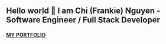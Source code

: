 ## Hello world 👋  I am Chi (Frankie) Nguyen - Software Engineer / Full Stack Developer

#### [MY PORTFOLIO](https://chinguyen21.github.io/)
